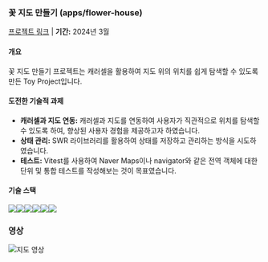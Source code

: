 ### 꽃 지도 만들기 (apps/flower-house)

[프로젝트 링크](https://flower-house-flower-house.vercel.app/) | **기간:** 2024년 3월

#### 개요

꽃 지도 만들기 프로젝트는 캐러셀을 활용하여 지도 위의 위치를 쉽게 탐색할 수 있도록 만든 Toy Project입니다.

#### 도전한 기술적 과제

- **캐러셀과 지도 연동:** 캐러셀과 지도를 연동하여 사용자가 직관적으로 위치를 탐색할 수 있도록 하여, 향상된 사용자 경험을 제공하고자 하였습니다.
- **상태 관리:** SWR 라이브러리를 활용하여 상태를 저장하고 관리하는 방식을 시도하였습니다.
- **테스트:** Vitest를 사용하여 Naver Maps이나 navigator와 같은 전역 객체에 대한 단위 및 통합 테스트를 작성해보는 것이 목표였습니다.

#### 기술 스택

<img src="https://img.shields.io/badge/Next.js-000000?style=for-the-badge&logo=next.js&logoColor=white"><img src="https://img.shields.io/badge/TypeScript-007ACC?style=for-the-badge&logo=typescript&logoColor=white"><img src="https://img.shields.io/badge/SWR-3578E5?style=for-the-badge&logo=swr&logoColor=white"><img src="https://img.shields.io/badge/Tailwind_CSS-38B2AC?style=for-the-badge&logo=tailwind-css&logoColor=white"><img src="https://img.shields.io/badge/NaverMap-03C75A?style=for-the-badge&logo=naver&logoColor=white"><img src="https://img.shields.io/badge/Vitest-FFD700?style=for-the-badge">

### 영상

![지도 영상](gif/flower-house.gif)
